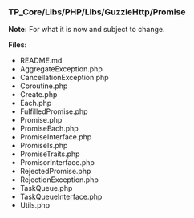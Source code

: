 ### TP_Core/Libs/PHP/Libs/GuzzleHttp/Promise

**Note:** For what it is now and subject to change. 

**Files:** 
- README.md
- AggregateException.php 	
- CancellationException.php 	
- Coroutine.php 	
- Create.php 	
- Each.php 	
- FulfilledPromise.php 	
- Promise.php 	
- PromiseEach.php 	
- PromiseInterface.php 	
- PromiseIs.php 	
- PromiseTraits.php 	
- PromisorInterface.php 	
- RejectedPromise.php 	
- RejectionException.php 	
- TaskQueue.php 	
- TaskQueueInterface.php 	
- Utils.php 	

